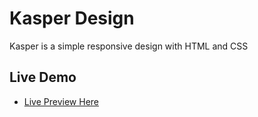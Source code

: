 # Kasper Design

Kasper is a simple responsive design with HTML and CSS

## Live Demo

- [Live Preview Here](https://kasper-design-mo3bassias-projects.vercel.app)